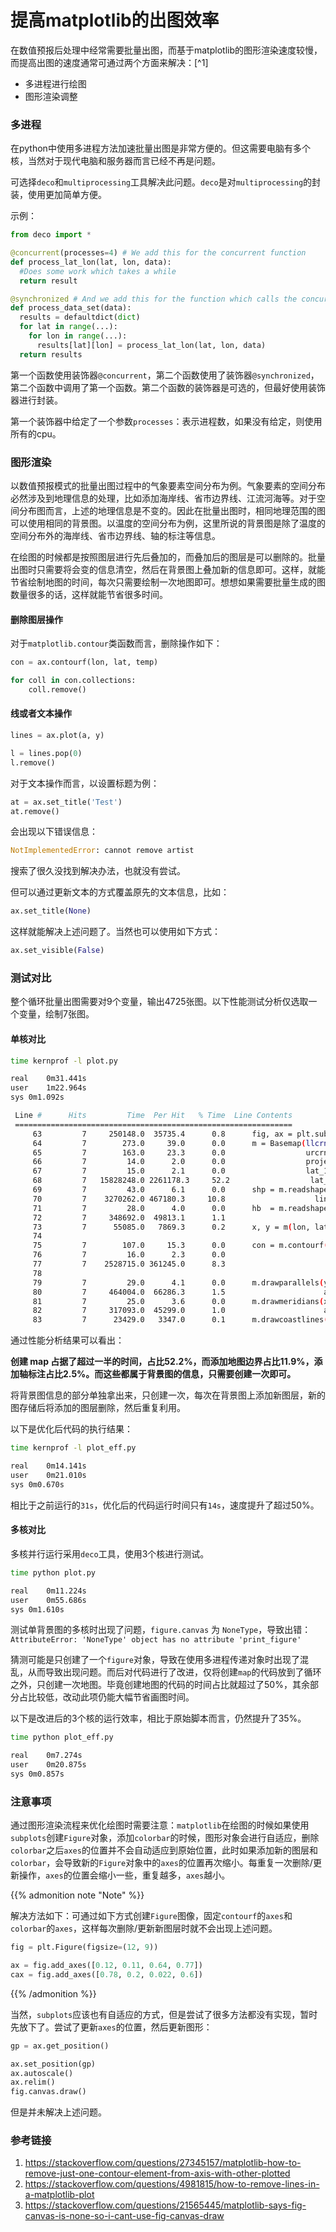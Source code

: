 # 提高matplotlib的出图效率


在数值预报后处理中经常需要批量出图，而基于matplotlib的图形渲染速度较慢，而提高出图的速度通常可通过两个方面来解决：[^1]

* 多进程进行绘图
* 图形渲染调整

### 多进程

在python中使用多进程方法加速批量出图是非常方便的。但这需要电脑有多个核，当然对于现代电脑和服务器而言已经不再是问题。

可选择`deco`和`multiprocessing`工具解决此问题。`deco`是对`multiprocessing`的封装，使用更加简单方便。

示例：

```python
from deco import *

@concurrent(processes=4) # We add this for the concurrent function
def process_lat_lon(lat, lon, data):
  #Does some work which takes a while
  return result

@synchronized # And we add this for the function which calls the concurrent function
def process_data_set(data):
  results = defaultdict(dict)
  for lat in range(...):
    for lon in range(...):
      results[lat][lon] = process_lat_lon(lat, lon, data)
  return results
```

第一个函数使用装饰器`@concurrent`，第二个函数使用了装饰器`@synchronized`，第二个函数中调用了第一个函数。第二个函数的装饰器是可选的，但最好使用装饰器进行封装。

第一个装饰器中给定了一个参数`processes`：表示进程数，如果没有给定，则使用所有的cpu。

### 图形渲染

以数值预报模式的批量出图过程中的气象要素空间分布为例。气象要素的空间分布必然涉及到地理信息的处理，比如添加海岸线、省市边界线、江流河海等。对于空间分布图而言，上述的地理信息是不变的。因此在批量出图时，相同地理范围的图可以使用相同的背景图。以温度的空间分布为例，这里所说的背景图是除了温度的空间分布外的海岸线、省市边界线、轴的标注等信息。

在绘图的时候都是按照图层进行先后叠加的，而叠加后的图层是可以删除的。批量出图时只需要将会变的信息清空，然后在背景图上叠加新的信息即可。这样，就能节省绘制地图的时间，每次只需要绘制一次地图即可。想想如果需要批量生成的图数量很多的话，这样就能节省很多时间。

#### 删除图层操作

对于`matplotlib.contour`类函数而言，删除操作如下：

```python
con = ax.contourf(lon, lat, temp)

for coll in con.collections:
    coll.remove()
```

#### 线或者文本操作

```python
lines = ax.plot(a, y)

l = lines.pop(0)
l.remove()
```

对于文本操作而言，以设置标题为例：

```python
at = ax.set_title('Test')
at.remove()
```

会出现以下错误信息：

```python
NotImplementedError: cannot remove artist
```

搜索了很久没找到解决办法，也就没有尝试。

但可以通过更新文本的方式覆盖原先的文本信息，比如：

```python
ax.set_title(None)
```

这样就能解决上述问题了。当然也可以使用如下方式：

```python
ax.set_visible(False)
```

### 测试对比

整个循环批量出图需要对9个变量，输出4725张图。以下性能测试分析仅选取一个变量，绘制7张图。

#### 单核对比

```bash
time kernprof -l plot.py
```

```bash
real	0m31.441s
user	1m22.964s
sys	0m1.092s
```

```bash
 Line #      Hits         Time  Per Hit   % Time  Line Contents
 ==============================================================
     63         7     250148.0  35735.4      0.8      fig, ax = plt.subplots(figsize=(12, 9))
     64         7        273.0     39.0      0.0      m = Basemap(llcrnrlon=lon[0,0], llcrnrlat=lat[0,0],
     65         7        163.0     23.3      0.0                  urcrnrlon=lon[-1,-1], urcrnrlat=lat[-1,-1],
     66         7         14.0      2.0      0.0                  projection='lcc', resolution='l',
     67         7         15.0      2.1      0.0                  lat_1=30, lat_2=60,
     68         7   15828248.0 2261178.3     52.2                  lat_0=33.5, lon_0=106)
     69         7         43.0      6.1      0.0      shp = m.readshapefile('shps/cnhimap', 'china',
     70         7    3270262.0 467180.3     10.8                    linewidth=1.5, color='k', ax=ax)
     71         7         28.0      4.0      0.0      hb  = m.readshapefile('shps/hb', 'hebei',
     72         7     348692.0  49813.1      1.1                            linewidth=1.5, color='blue', ax=ax)
     73         7      55085.0   7869.3      0.2      x, y = m(lon, lat)
     74
     75         7        107.0     15.3      0.0      con = m.contourf(x, y, aqid, np.arange(rangs[0], rangs[-1]+1, 1),
     76         7         16.0      2.3      0.0                       vmin=rangs[0], vmax=rangs[-1], norm=aqi_norm,
     77         7    2528715.0 361245.0      8.3                       cmap=aqi_cmap, extend=extend, ax=ax)
     78
     79         7         29.0      4.1      0.0      m.drawparallels(yticks, labels=[1,0,0,0], linewidth=0.5,
     80         7     464004.0  66286.3      1.5                      ax=ax, fmt=lat2str, fontdict=dict(fontsize=FT))
     81         7         25.0      3.6      0.0      m.drawmeridians(xticks, labels=[0,0,0,1], linewidth=0.5,
     82         7     317093.0  45299.0      1.0                      ax=ax, fmt=lon2str, fontdict=dict(fontsize=FT))
     83         7      23429.0   3347.0      0.1      m.drawcoastlines()
```

通过性能分析结果可以看出：

**创建 map 占据了超过一半的时间，占比52.2%，而添加地图边界占比11.9%，添加轴标注占比2.5%。而这些都属于背景图的信息，只需要创建一次即可。**

将背景图信息的部分单独拿出来，只创建一次，每次在背景图上添加新图层，新的图存储后将添加的图层删除，然后重复利用。

以下是优化后代码的执行结果：

```bash
time kernprof -l plot_eff.py
```

```bash
real	0m14.141s
user	0m21.010s
sys	0m0.670s
```

相比于之前运行的`31s`，优化后的代码运行时间只有`14s`，速度提升了超过50%。

#### 多核对比

多核并行运行采用`deco`工具，使用3个核进行测试。

```bash
time python plot.py
```

```bash
real	0m11.224s
user	0m55.686s
sys	0m1.610s
```

测试单背景图的多核时出现了问题，`figure.canvas` 为 `NoneType`，导致出错：`AttributeError: 'NoneType' object has no attribute 'print_figure'`

猜测可能是只创建了一个`figure`对象，导致在使用多进程传递对象时出现了混乱，从而导致出现问题。而后对代码进行了改进，仅将创建`map`的代码放到了循环之外，只创建一次地图。毕竟创建地图的代码的时间占比就超过了50%，其余部分占比较低，改动此项仍能大幅节省画图时间。

以下是改进后的3个核的运行效率，相比于原始脚本而言，仍然提升了35%。

```bash
time python plot_eff.py
```

```bash
real	0m7.274s
user	0m20.875s
sys	0m0.857s
```

### 注意事项

通过图形渲染流程来优化绘图时需要注意：`matplotlib`在绘图的时候如果使用`subplots`创建`Figure`对象，添加`colorbar`的时候，图形对象会进行自适应，删除`colorbar`之后`axes`的位置并不会自动适应到原始位置，此时如果添加新的图层和`colorbar`，会导致新的`Figure`对象中的`axes`的位置再次缩小。每重复一次删除/更新操作，`axes`的位置会缩小一些，重复越多，`axes`越小。

{{% admonition note "Note" %}}

解决方法如下：可通过如下方式创建`Figure`图像，固定`contourf`的`axes`和`colorbar`的`axes`，这样每次删除/更新新图层时就不会出现上述问题。

```python
fig = plt.Figure(figsize=(12, 9))

ax = fig.add_axes([0.12, 0.11, 0.64, 0.77])
cax = fig.add_axes([0.78, 0.2, 0.022, 0.6])
```

{{% /admonition %}}

当然，`subplots`应该也有自适应的方式，但是尝试了很多方法都没有实现，暂时先放下了。尝试了更新`axes`的位置，然后更新图形：

```python
gp = ax.get_position()

ax.set_position(gp)
ax.autoscale()
ax.relim()
fig.canvas.draw()
```

但是并未解决上述问题。

### 参考链接
1. https://stackoverflow.com/questions/27345157/matplotlib-how-to-remove-just-one-contour-element-from-axis-with-other-plotted
2. https://stackoverflow.com/questions/4981815/how-to-remove-lines-in-a-matplotlib-plot
3. https://stackoverflow.com/questions/21565445/matplotlib-says-fig-canvas-is-none-so-i-cant-use-fig-canvas-draw

